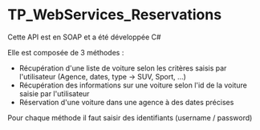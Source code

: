 # TP_WebServices_Reservations

Cette API est en SOAP et a été développée C#

Elle est composée de 3 méthodes :
- Récupération d'une liste de voiture selon les critères saisis par l'utilisateur (Agence, dates, type -> SUV, Sport, ...)
- Récupération des informations sur une voiture selon l'id de la voiture saisie par l'utilisateur
- Réservation d'une voiture dans une agence à des dates précises

Pour chaque méthode il faut saisir des identifiants (username / password)
